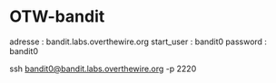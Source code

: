 # OTW-bandit

adresse : bandit.labs.overthewire.org
start_user : bandit0
password : bandit0

ssh bandit0@bandit.labs.overthewire.org -p 2220
